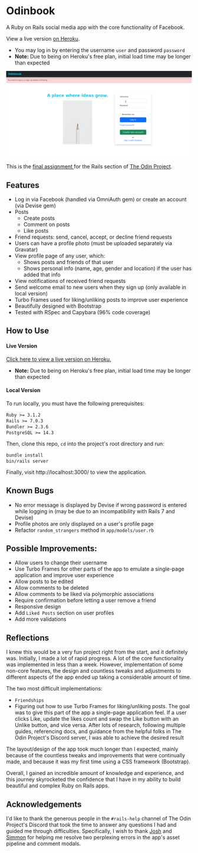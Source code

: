 # Odinbook

A Ruby on Rails social media app with the core functionality of Facebook.

View a live version [on Heroku](https://peaceful-gorge-29362.herokuapp.com/).
- You may log in by entering the username `user` and password `password`
- **Note:** Due to being on Heroku's free plan, initial load time may be longer than expected

![alt text](app_demo.gif?raw=true "video demo of Odinbook")

This is the [final assignment ](https://www.theodinproject.com/lessons/ruby-on-rails-rails-final-project) for the Rails section of [The Odin Project](https://www.theodinproject.com).

## Features
- Log in via Facebook (handled via OmniAuth gem) or create an account (via Devise gem)
- Posts
  - Create posts
  - Comment on posts
  - Like posts
- Friend requests: send, cancel, accept, or decline friend requests
- Users can have a profile photo (must be uploaded separately via Gravatar)
- View profile page of any user, which: 
  - Shows posts and friends of that user
  - Shows personal info (name, age, gender and location) if the user has added that info
- View notifications of received friend requests
- Send welcome email to new users when they sign up (only available in local version)
- Turbo Frames used for liking/unliking posts to improve user experience
- Beautifully designed with Bootstrap
- Tested with RSpec and Capybara (96% code coverage)

## How to Use
#### Live Version
[Click here to view a live version on Heroku.](https://peaceful-gorge-29362.herokuapp.com/)
- **Note:** Due to being on Heroku's free plan, initial load time may be longer than expected

#### Local Version
To run locally, you must have the following prerequisites:
```
Ruby >= 3.1.2
Rails >= 7.0.3
Bundler >= 2.3.6
PostgreSQL >= 14.3
```
Then, clone this repo, `cd` into the project's root directory and run:
```
bundle install
bin/rails server
```
Finally, visit http://localhost:3000/ to view the application.

## Known Bugs
- No error message is displayed by Devise if wrong password is entered while logging in (may be due to an incompatibility with Rails 7 and Devise)
- Profile photos are only displayed on a user's profile page
- Refactor `random_strangers` method in `app/models/user.rb`

## Possible Improvements:
- Allow users to change their username
- Use Turbo Frames for other parts of the app to emulate a single-page application and improve user experience
- Allow posts to be edited
- Allow comments to be deleted
- Allow comments to be liked via polymorphic associations
- Require confirmation before letting a user remove a friend
- Responsive design
- Add `Liked Posts` section on user profiles
- Add more validations

## Reflections
I knew this would be a very fun project right from the start, and it definitely was. Initially, I made a lot of rapid progress. A lot of the core functionality was implemented in less than a week. However, implementation of some non-core features, the design and countless tweaks and adjustments to different aspects of the app ended up taking a considerable amount of time.

The two most difficult implementations:
- `Friendships`
- Figuring out how to use Turbo Frames for liking/unliking posts. The goal was to give this part of the app a single-page application feel. If a user clicks Like, update the likes count and swap the Like button with an Unlike button, and vice versa. After lots of research, following multiple guides, referencing docs, and guidance from the helpful folks in The Odin Project's Discord server, I was able to achieve the desired result

The layout/design of the app took much longer than I expected, mainly because of the countless tweaks and improvements that were continually made, and because it was my first time using a CSS framework (Bootstrap).

Overall, I gained an incredible amount of knowledge and experience, and this journey skyrocketed the confidence that I have in my ability to build beautiful and complex Ruby on Rails apps.

## Acknowledgements
I'd like to thank the generous people in the `#rails-help` channel of The Odin Project's Discord that took the time to answer any questions I had and guided me through difficulties. Specifically, I wish to thank [Josh](https://github.com/JoshDevHub) and [Simmon](https://github.com/crespire) for helping me resolve two perplexing errors in the app's asset pipeline and comment modals.
